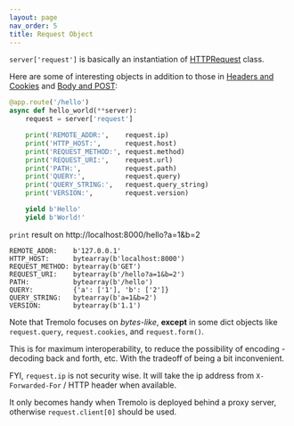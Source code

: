 ```yaml
---
layout: page
nav_order: 5
title: Request Object
---
```


`server['request']` is basically an instantiation of [HTTPRequest](https://github.com/nggit/tremolo/blob/master/tremolo/lib/http_request.py) class.

Here are some of interesting objects in addition to those in [Headers and Cookies](headers.html) and [Body and POST](body.html):

```python
@app.route('/hello')
async def hello_world(**server):
    request = server['request']

    print('REMOTE_ADDR:',    request.ip)
    print('HTTP_HOST:',      request.host)
    print('REQUEST_METHOD:', request.method)
    print('REQUEST_URI:',    request.url)
    print('PATH:',           request.path)
    print('QUERY:',          request.query)
    print('QUERY_STRING:',   request.query_string)
    print('VERSION:',        request.version)

    yield b'Hello'
    yield b'World!'
```

`print` result on http://localhost:8000/hello?a=1&b=2

```
REMOTE_ADDR:    b'127.0.0.1'
HTTP_HOST:      bytearray(b'localhost:8000')
REQUEST_METHOD: bytearray(b'GET')
REQUEST_URI:    bytearray(b'/hello?a=1&b=2')
PATH:           bytearray(b'/hello')
QUERY:          {'a': ['1'], 'b': ['2']}
QUERY_STRING:   bytearray(b'a=1&b=2')
VERSION:        bytearray(b'1.1')
```

Note that Tremolo focuses on *bytes-like*, **except** in some dict objects like `request.query`, `request.cookies`, and `request.form()`.

This is for maximum interoperability, to reduce the possibility of encoding - decoding back and forth, etc. With the tradeoff of being a bit inconvenient.

FYI, `request.ip` is not security wise. It will take the ip address from `X-Forwarded-For` / HTTP header when available.

It only becomes handy when Tremolo is deployed behind a proxy server, otherwise `request.client[0]` should be used.

